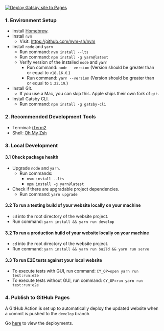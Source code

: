 [![Deploy Gatsby site to Pages](https://github.com/naw-db/naw-db.github.io/actions/workflows/gatsby.yml/badge.svg)](https://github.com/naw-db/naw-db.github.io/actions/workflows/gatsby.yml)

### 1. Environment Setup
* Install [Homebrew](https://docs.brew.sh/Installation).
* Install `nvm`
    * Visit: https://github.com/nvm-sh/nvm
* Install `node` and `yarn`
    * Run command: `nvm install --lts`
    * Run command: `npm install -g yarn@latest`
    * Verify version of the installed `node` and `yarn`
        * Run command: `node --version` (Version should be greater than or equal to `v18.16.0`.)
        * Run command: `yarn --version` (Version should be greater than or equal to `1.22.19`.)
* Install Git.
    * If you use a Mac, you can skip this. Apple ships their own fork of `git`.
* Install Gatsby CLI.
    * Run command: `npm install -g gatsby-cli`

### 2. Recommended Development Tools
* Terminal: [iTerm2](https://www.iterm2.com/)
* Shell: [Oh My Zsh](https://github.com/robbyrussell/oh-my-zsh)

### 3. Local Development
#### 3.1 Check package health
* Upgrade `node` and `yarn`.
    * Run commands:
        * `nvm install --lts`
        * `npm install -g yarn@latest`
* Check if there are upgradable project dependencies.
    * Run command: `yarn upgrade`
#### 3.2 To run a testing build of your website locally on your machine
* `cd` into the root directory of the website project.
* Run command: `yarn install && yarn run develop`

#### 3.2 To run a production build of your website locally on your machine
* `cd` into the root directory of the website project.
* Run command: `yarn install && yarn run build && yarn run serve`

#### 3.3 To run E2E tests against your local website
* To execute tests with GUI, run command: `CY_OP=open yarn run test:run:e2e`
* To execute tests without GUI, run command: `CY_OP=run yarn run test:run:e2e`

### 4. Publish to GitHub Pages
A GitHub Action is set up to automatically deploy the updated website when a commit is pushed to the `develop` branch.

Go [here](https://github.com/naw-db/naw-db.github.io/actions/workflows/gatsby.yml) to view the deployments.
